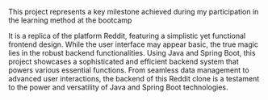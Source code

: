 This project represents a key milestone achieved during my participation in the learning method at the bootcamp

It is a replica of the platform Reddit, featuring a simplistic yet functional frontend design. While the user interface may appear basic, the true magic lies in the robust backend functionalities. 
Using Java and Spring Boot, this project showcases a sophisticated and efficient backend system that powers various essential functions. From seamless data management to advanced user interactions, the backend of this Reddit clone is a testament to the power and versatility of Java and Spring Boot technologies. 
